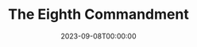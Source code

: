---
title: The Eighth Commandment
date: 2023-09-08T00:00:00
opening_date: 1929-05-15
closing_date:
layout: productions
program:
Theatre: Theatre Jacksonville
cast:
- The Burglar: F.W. Armbuster
- The District Attorney: Isaac Peiser
- Daisy: Minnie Merle Smith
crew:
- Director: F.W. Armbuster
- Make-up:
  - E.S. Beauchamp-Nobbs
  - F.W. Armbuster
- Staging: Irene Von Osthoff
- Scenery: Anne C. Lalor
- Stage Manager: Martin S. Fabian
understudies:
orchestra:
---